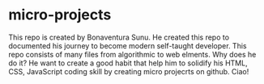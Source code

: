 # micro-projects

This repo is created by Bonaventura Sunu.
He created this repo to documented his journey to become modern self-taught developer.
This repo consists of many files from algorithmic to web elments. 
Why does he do it? He want to create a good habit that help him to solidify his HTML, CSS, JavaScript coding skill by creating micro projecrts on github. 
Ciao!
